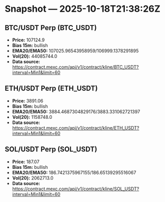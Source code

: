 # Snapshot — 2025-10-18T21:38:26Z

## BTC/USDT Perp (BTC_USDT)
- **Price:** 107124.9
- **Bias 15m:** bullish
- **EMA20/EMA50:** 107025.96543958959/106999.1378291895
- **Vol(20):** 44085744.0
- **Data source:** https://contract.mexc.com/api/v1/contract/kline/BTC_USDT?interval=Min1&limit=60

## ETH/USDT Perp (ETH_USDT)
- **Price:** 3891.06
- **Bias 15m:** bullish
- **EMA20/EMA50:** 3884.4687304829176/3883.331062721397
- **Vol(20):** 1158748.0
- **Data source:** https://contract.mexc.com/api/v1/contract/kline/ETH_USDT?interval=Min1&limit=60

## SOL/USDT Perp (SOL_USDT)
- **Price:** 187.07
- **Bias 15m:** bullish
- **EMA20/EMA50:** 186.7421375967155/186.65139295516067
- **Vol(20):** 2062713.0
- **Data source:** https://contract.mexc.com/api/v1/contract/kline/SOL_USDT?interval=Min1&limit=60
